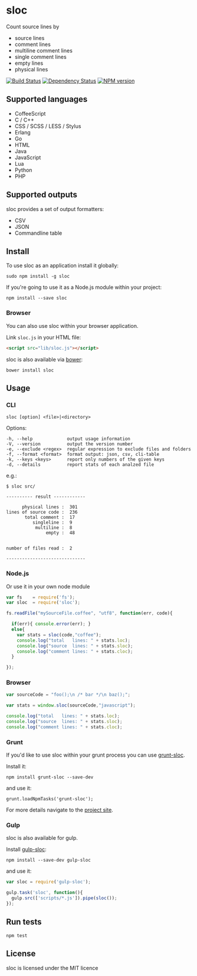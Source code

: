 # sloc

Count source lines by

- source lines
- comment lines
- multiline comment lines
- single comment lines
- empty lines
- physical lines

[![Build Status](https://secure.travis-ci.org/flosse/sloc.png)](http://travis-ci.org/flosse/sloc)
[![Dependency Status](https://gemnasium.com/flosse/sloc.png)](https://gemnasium.com/flosse/sloc)
[![NPM version](https://badge.fury.io/js/sloc.png)](http://badge.fury.io/js/sloc)

## Supported languages

- CoffeeScript
- C / C++
- CSS / SCSS / LESS / Stylus
- Erlang
- Go
- HTML
- Java
- JavaScript
- Lua
- Python
- PHP

## Supported outputs

sloc provides a set of output formatters:

- CSV
- JSON
- Commandline table

## Install

To use sloc as an application install it globally:

```
sudo npm install -g sloc
```

If you're going to use it as a Node.js module within your project:

```
npm install --save sloc
```

### Browser

You can also use sloc within your browser application.

Link `sloc.js` in your HTML file:

```html
<script src="lib/sloc.js"></script>
```

sloc is also available via [bower](http://twitter.github.com/bower/):

```
bower install sloc
```

## Usage

### CLI

```
sloc [option] <file>|<directory>
```

Options:

```
-h, --help             output usage information
-V, --version          output the version number
-e, --exclude <regex>  regular expression to exclude files and folders
-f, --format <format>  format output: json, csv, cli-table
-k, --keys <keys>      report only numbers of the given keys
-d, --details          report stats of each analzed file
```

e.g.:

```
$ sloc src/

---------- result ------------

      physical lines :  301
lines of source code :  236
       total comment :  17
          singleline :  9
           multiline :  8
               empty :  48


number of files read :  2

------------------------------
```

### Node.js

Or use it in your own node module

```javascript
var fs    = require('fs');
var sloc  = require('sloc');

fs.readFile("mySourceFile.coffee", "utf8", function(err, code){

  if(err){ console.error(err); }
  else{
    var stats = sloc(code,"coffee");
    console.log("total   lines: " + stats.loc);
    console.log("source  lines: " + stats.sloc);
    console.log("comment lines: " + stats.cloc);
  }

});
```

### Browser

```javascript
var sourceCode = "foo();\n /* bar */\n baz();";

var stats = window.sloc(sourceCode,"javascript");

console.log("total   lines: " + stats.loc);
console.log("source  lines: " + stats.sloc);
console.log("comment lines: " + stats.cloc);
```

### Grunt

If you'd like to use sloc within your grunt process you can use
[grunt-sloc](https://github.com/rhiokim/grunt-sloc).

Install it:

    npm install grunt-sloc --save-dev

and use it:

    grunt.loadNpmTasks('grunt-sloc');

For more details navigate to the
[project site](https://github.com/rhiokim/grunt-sloc).

### Gulp

sloc is also available for gulp.

Install [gulp-sloc](https://github.com/oddjobsman/gulp-sloc):

    npm install --save-dev gulp-sloc

and use it:

```javascript
var sloc = require('gulp-sloc');

gulp.task('sloc', function(){
  gulp.src(['scripts/*.js']).pipe(sloc());
});
```

## Run tests

    npm test

## License

sloc is licensed under the MIT licence
